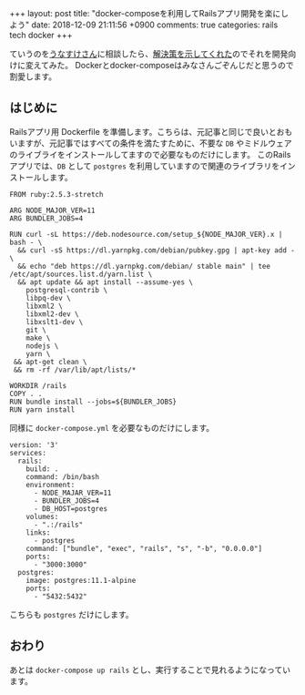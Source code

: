 +++
layout: post
title: "docker-composeを利用してRailsアプリ開発を楽にしよう"
date: 2018-12-09 21:11:56 +0900
comments: true
categories: rails tech docker
+++

ていうのを[うなすけさん](https://twitter.com/yu_suke1994)に相談したら、[解決策を示してくれた](https://blog.unasuke.com/2018/run-rails-test-on-docker-compose/)のでそれを開発向けに変えてみた。
Dockerとdocker-composeはみなさんごぞんじだと思うので割愛します。

## はじめに

Railsアプリ用 Dockerfile を準備します。こちらは、元記事と同じで良いとおもいますが、元記事ではすべての条件を満たすために、不要な `DB` やミドルウェアのライブライをインストールしてますので必要なものだけにします。
このRailsアプリでは、`DB` として `postgres` を利用していますので関連のライブラリをインストールします。

```
FROM ruby:2.5.3-stretch

ARG NODE_MAJOR_VER=11
ARG BUNDLER_JOBS=4

RUN curl -sL https://deb.nodesource.com/setup_${NODE_MAJOR_VER}.x | bash - \
  && curl -sS https://dl.yarnpkg.com/debian/pubkey.gpg | apt-key add - \
  && echo "deb https://dl.yarnpkg.com/debian/ stable main" | tee /etc/apt/sources.list.d/yarn.list \
  && apt update && apt install --assume-yes \
    postgresql-contrib \
    libpq-dev \
    libxml2 \
    libxml2-dev \
    libxslt1-dev \
    git \
    make \
    nodejs \
    yarn \
 && apt-get clean \
 && rm -rf /var/lib/apt/lists/*

WORKDIR /rails
COPY . .
RUN bundle install --jobs=${BUNDLER_JOBS}
RUN yarn install
```

同様に `docker-compose.yml` を必要なものだけにします。

```
version: '3'
services:
  rails:
    build: .
    command: /bin/bash
    environment:
      - NODE_MAJAR_VER=11
      - BUNDLER_JOBS=4
      - DB_HOST=postgres
    volumes:
      - ".:/rails"
    links:
      - postgres
    command: ["bundle", "exec", "rails", "s", "-b", "0.0.0.0"]
    ports:
      - "3000:3000"
  postgres:
    image: postgres:11.1-alpine
    ports:
      - "5432:5432"
```

こちらも `postgres` だけにします。

## おわり

あとは `docker-compose up rails` とし、実行することで見れるようになっています。
